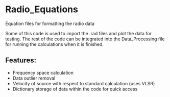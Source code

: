 # Radio_Equations
Equation files for formatting the radio data

Some of this code is used to import the .rad files and plot the data for testing.
The rest of the code can be integrated into the Data_Processing file for running the calculations when it is finished.

## Features:

* Frequency space calculation
* Data outlier removal
* Velocity of source with respect to standard calculation (uses VLSR)
* Dictionary storage of data within the code for quick access
